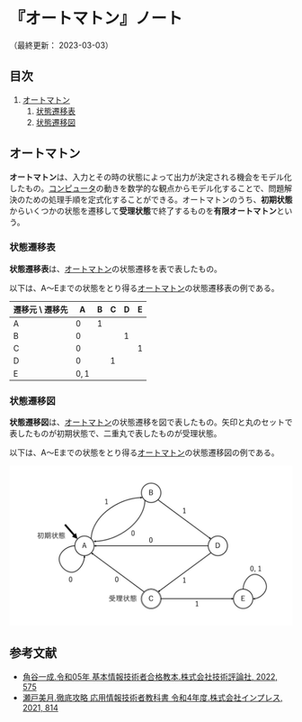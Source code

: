 # 『オートマトン』ノート

（最終更新： 2023-03-03）


## 目次

1. [オートマトン](#オートマトン)
	1. [状態遷移表](#状態遷移表)
	1. [状態遷移図](#状態遷移図)


## オートマトン

**オートマトン**は、入力とその時の状態によって出力が決定される機会をモデル化したもの。[コンピュータ](../../../../computer/_/chapters/computer.md#コンピュータ)の動きを数学的な観点からモデル化することで、問題解決のための処理手順を定式化することができる。オートマトンのうち、**初期状態**からいくつかの状態を遷移して**受理状態**で終了するものを**有限オートマトン**という。

### 状態遷移表

**状態遷移表**は、[オートマトン](#オートマトン)の状態遷移を表で表したもの。

以下は、A～Eまでの状態をとり得る[オートマトン](#オートマトン)の状態遷移表の例である。

| 遷移元 \ 遷移先 |  A     |  B  |  C  |  D  |  E  |
| --------------- | ------ | --- | --- | --- | --- |
| A               | $0$    | $1$ |     |     |     |
| B               | $0$    |     |     | $1$ |     |
| C               | $0$    |     |     |     | $1$ |
| D               | $0$    |     | $1$ |     |     |
| E               | $0, 1$ |     |     |     |     |

### 状態遷移図

**状態遷移図**は、[オートマトン](#オートマトン)の状態遷移を図で表したもの。矢印と丸のセットで表したものが初期状態で、二重丸で表したものが受理状態。

以下は、A～Eまでの状態をとり得る[オートマトン](#オートマトン)の状態遷移図の例である。

![オートマトンの状態遷移図](../assets/images/automaton.png)


## 参考文献

- [角谷一成.令和05年 基本情報技術者合格教本.株式会社技術評論社, 2022, 575](https://gihyo.jp/book/2022/978-4-297-13164-7)
- [瀬戸美月.徹底攻略 応用情報技術者教科書 令和4年度.株式会社インプレス, 2021, 814](https://book.impress.co.jp/books/1121101057)
